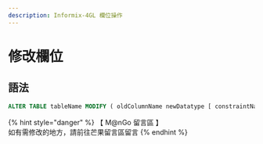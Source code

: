 ```yaml
---
description: Informix-4GL 欄位操作
---
```


# 修改欄位

## 語法

```sql
ALTER TABLE tableName MODIFY ( oldColumnName newDatatype [ constraintName ][, ...])
```

{% hint style="danger" %}
【 M@nGo 留言區 】\
如有需修改的地方，請前往芒果留言區留言
{% endhint %}
